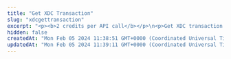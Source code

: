 ```yaml
---
title: "Get XDC Transaction"
slug: "xdcgettransaction"
excerpt: "<p><b>2 credits per API call</b></p>\n<p>Get XDC transaction by transaction hash.</p>"
hidden: false
createdAt: "Mon Feb 05 2024 11:38:51 GMT+0000 (Coordinated Universal Time)"
updatedAt: "Mon Feb 05 2024 11:39:11 GMT+0000 (Coordinated Universal Time)"
---
```

